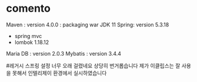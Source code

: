 # comento

Maven : version 4.0.0 : packaging war 
JDK 11
Spring: version 5.3.18
   - spring mvc 
   - lombok 1.18.12


Maria DB : version 2.0.3
Mybatis : version 3.4.4





#레거시 스프링 설정 너무 오래 걸렸네요 상당히 번거롭습니다 제가 이클립스는 잘 사용을 못해서 인텔리제이 환경에서 실시하였습니다
